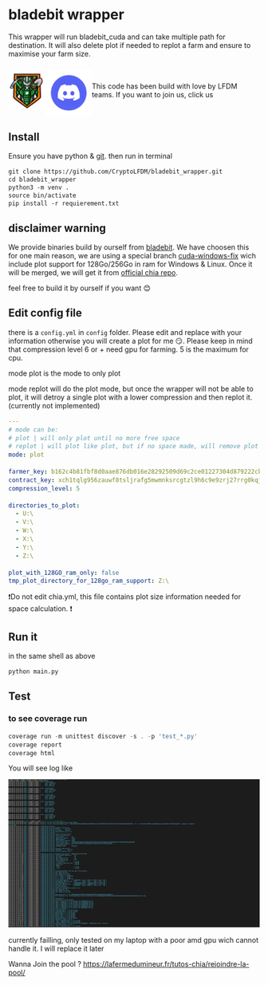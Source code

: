 # bladebit wrapper

This wrapper will run bladebit_cuda and can take multiple path for destination. It will also delete plot if needed to replot a farm and ensure to maximise your farm size.

<div style="display: flex; align-items: center;">
  <a href="https://lafermedumineur.fr/chia-pool-stats/">
    <img src="assets/LFDM.png" alt="Image 1" style="float: left; margin-right: 20px; width: 100px">
  </a>
  <a href="https://discord.gg/G6zN82jJdp">
    <img src="assets/discord.png" alt="Image 2" style="float: left ; margin-top: 10px; margin-right: 20px;">
  </a>
  <p>This code has been build with love by LFDM teams. If you want to join us, click us</p>

</div>

## Install

Ensure you have python & [git](https://git-scm.com/book/en/v2/Getting-Started-Installing-Git). then run in terminal

````shell
git clone https://github.com/CryptoLFDM/bladebit_wrapper.git
cd bladebit_wrapper
python3 -m venv .
source bin/activate
pip install -r requierement.txt
````

## disclaimer warning

We provide binaries build by ourself from [bladebit](https://github.com/Chia-Network/bladebit). We have choosen this for one main reason, we are using a special branch [cuda-windows-fix](https://github.com/Chia-Network/bladebit/tree/cuda-windows-fix) wich include plot support for 128Go/256Go in ram for Windows & Linux.
Once it will be merged, we will get it from [official chia repo](https://downloads.chia.net/).

feel free to build it by ourself if you want 😊

## Edit config file

there is a `config.yml` in `config` folder. Please edit and replace with your information otherwise you will create a plot for me 😏. Please keep in mind that compression level 6 or + need gpu for farming. 5 is the maximum for cpu.

mode plot is the mode to only plot

mode replot will do the plot mode, but once the wrapper will not be able to plot, it will detroy a single plot with a lower compression and then replot it. (currently not implemented)


````yaml
---
# mode can be:
# plot | will only plot until no more free space
# replot | will plot like plot, but if no space made, will remove plot file with lower compression level
mode: plot

farmer_key: b162c4b81fbf8d0aae876db016e28292509d69c2ce01227304d879222cb435092105b1f414f2d263a8c920ad44851096
contract_key: xch1tqlg956zauwf8tsljrafg5mwmnksrcgtzl9h6c9e9zrj27rrg0kqjm3gl3
compression_level: 5

directories_to_plot:
  - U:\
  - V:\
  - W:\
  - X:\
  - Y:\
  - Z:\

plot_with_128GO_ram_only: false
tmp_plot_directory_for_128go_ram_support: Z:\

````


❗Do not edit chia.yml, this file contains plot size information needed for space calculation. ❗

## Run it

in the same shell as above

````shell
python main.py
````

## Test

### to see coverage run

````powershell
coverage run -m unittest discover -s . -p 'test_*.py'
coverage report
coverage html
````


You will see log like

![img.png](assets/wrapper_log.png)


currently failling, only tested on my laptop with a poor amd gpu wich cannot handle it. I will replace it later

Wanna Join the pool ? https://lafermedumineur.fr/tutos-chia/rejoindre-la-pool/